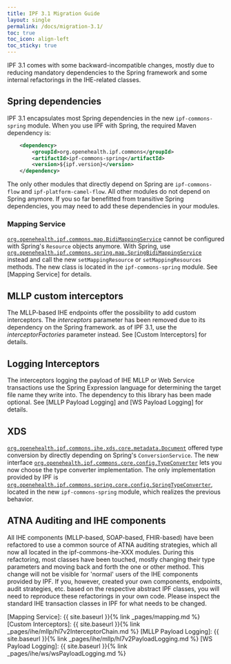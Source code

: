 ```yaml
---
title: IPF 3.1 Migration Guide
layout: single
permalink: /docs/migration-3.1/
toc: true
toc_icon: align-left  
toc_sticky: true
---
```


IPF 3.1 comes with some backward-incompatible changes, mostly due to reducing mandatory dependencies to
the Spring framework and some internal refactorings in the IHE-related classes. 


## Spring dependencies

IPF 3.1 encapsulates most Spring dependencies in the new ```ipf-commons-spring``` module.
When you use IPF with Spring, the required Maven dependency is:

```xml
    <dependency>
        <groupId>org.openehealth.ipf.commons</groupId>
        <artifactId>ipf-commons-spring</artifactId>
        <version>${ipf.version}</version>
    </dependency>
```

The only other modules that directly depend on Spring are ```ipf-commons-flow``` and ```ipf-platform-camel-flow```.
All other modules do not depend on Spring anymore. If you so far benefitted from transitive Spring dependencies,
you may need to add these dependencies in your modules.

### Mapping Service

[`org.openehealth.ipf.commons.map.BidiMappingService`](apidocs/org/openehealth/ipf/commons/map/BidiMappingService.html) 
cannot be configured with Spring's `Resource` objects anymore. With Spring, use 
[`org.openehealth.ipf.commons.spring.map.SpringBidiMappingService`](apidocs/org/openehealth/ipf/commons/spring/map/SpringBidiMappingService.html)  
instead and call the new `setMappingResource` or `setMappingResources` methods. The new class is located in the `ipf-commons-spring` module.
See [Mapping Service] for details.

## MLLP custom interceptors

The MLLP-based IHE endpoints offer the possibility to add custom interceptors. The *interceptors* parameter
has been removed due to its dependency on the Spring framework. as of IPF 3.1, use the *interceptorFactories*
parameter instead. See [Custom Interceptors] for details.

## Logging Interceptors

The interceptors logging the payload of IHE MLLP or Web Service transactions use the Spring Expression language
for determining the target file name they write into. The dependency to this library has been made optional.
See [MLLP Payload Logging] and [WS Payload Logging] for details.

## XDS

[`org.openehealth.ipf.commons.ihe.xds.core.metadata.Document`](apidocs/org/openehealth/ipf/commons/ihe/xds/core/metadata/Document.html) 
offered type conversion by directly depending on Spring's `ConversionService`. 
The new interface [`org.openehealth.ipf.commons.core.config.TypeConverter`](apidocs/org/openehealth/ipf/commons/core/config/TypeConverter.html) 
lets you now choose the type converter implementation. 
The only implementation provided by IPF is [`org.openehealth.ipf.commons.spring.core.config.SpringTypeConverter`](apidocs/org/openehealth/ipf/commons/core/config/SpringTypeConverter.html), 
located in the new `ipf-commons-spring` module, which realizes the previous behavior.

## ATNA Auditing and IHE components

All IHE components (MLLP-based, SOAP-based, FHIR-based) have been refactored to use a common source of ATNA
auditing strategies, which all now all located in the ipf-commons-ihe-XXX modules. During this refactoring,
most classes have been touched, mostly changing their type parameters and moving back and forth the one or
other method.
This change will not be visible for 'normal' users of the IHE components provided by IPF. If you, however,
created your own components, endpoints, audit strategies, etc. based on the respective abstract IPF classes, 
you will need to reproduce these refactorings in your own code. Please inspect the standard IHE transaction
classes in IPF for what needs to be changed.


[Mapping Service]: {{ site.baseurl }}{% link _pages/mapping.md %}
[Custom Interceptors]: {{ site.baseurl }}{% link _pages/ihe/mllp/hl7v2InterceptorChain.md %}
[MLLP Payload Logging]: {{ site.baseurl }}{% link _pages/ihe/mllp/hl7v2PayloadLogging.md %}
[WS Payload Logging]: {{ site.baseurl }}{% link _pages/ihe/ws/wsPayloadLogging.md %}